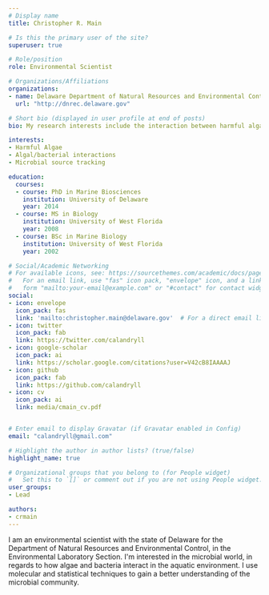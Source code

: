 ```yaml
---
# Display name
title: Christopher R. Main

# Is this the primary user of the site?
superuser: true

# Role/position
role: Environmental Scientist

# Organizations/Affiliations
organizations:
- name: Delaware Department of Natural Resources and Environmental Control
  url: "http://dnrec.delaware.gov"

# Short bio (displayed in user profile at end of posts)
bio: My research interests include the interaction between harmful algae and bacteria, microbial source tracking, and using molecular and ecological techniques to understand the environment.

interests:
- Harmful Algae
- Algal/bacterial interactions
- Microbial source tracking

education:
  courses:
  - course: PhD in Marine Biosciences
    institution: University of Delaware
    year: 2014
  - course: MS in Biology
    institution: University of West Florida
    year: 2008
  - course: BSc in Marine Biology
    institution: University of West Florida
    year: 2002

# Social/Academic Networking
# For available icons, see: https://sourcethemes.com/academic/docs/page-builder/#icons
#   For an email link, use "fas" icon pack, "envelope" icon, and a link in the
#   form "mailto:your-email@example.com" or "#contact" for contact widget.
social:
- icon: envelope
  icon_pack: fas
  link: 'mailto:christopher.main@delaware.gov'  # For a direct email link, use "mailto:test@example.org".
- icon: twitter
  icon_pack: fab
  link: https://twitter.com/calandryll
- icon: google-scholar
  icon_pack: ai
  link: https://scholar.google.com/citations?user=V42cB8IAAAAJ
- icon: github
  icon_pack: fab
  link: https://github.com/calandryll
- icon: cv
  icon_pack: ai
  link: media/cmain_cv.pdf


# Enter email to display Gravatar (if Gravatar enabled in Config)
email: "calandryll@gmail.com"

# Highlight the author in author lists? (true/false)
highlight_name: true

# Organizational groups that you belong to (for People widget)
#   Set this to `[]` or comment out if you are not using People widget.
user_groups:
- Lead

authors:
- crmain
---
```


I am an environmental scientist with the state of Delaware for the Department of Natural Resources and Environmental Control, in the Environmental Laboratory Section.  I'm interested in the microbial world, in regards to how algae and bacteria interact in the aquatic environment.  I use molecular and statistical techniques to gain a better understanding of the microbial community.
